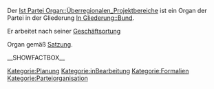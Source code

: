 Der [Ist Partei
Organ::Überregionalen\_Projektbereiche](/wiki/Ist_Partei_Organ::Überregionalen_Projektbereiche "wikilink")
ist ein Organ der Partei in der Gliederung [In
Gliederung::Bund](/wiki/In_Gliederung::Bund "wikilink").

Er arbeitet nach seiner
[Geschäftsortung](/wiki/Hat_Geschäftsordnung::Bundesvorstand_GO "wikilink")

Organ gemäß
[Satzung](/wiki/Ist_definiert_in_Satzung::Satzung#.C2.A7_12_Die_.C3.BCberregionalen_Projektbereiche "wikilink").

\_\_SHOWFACTBOX\_\_

<Kategorie:Planung> <Kategorie:inBearbeitung> <Kategorie:Formalien>
<Kategorie:Parteiorganisation>
